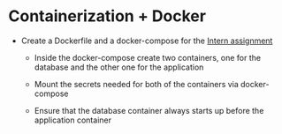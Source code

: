 # Containerization + Docker

- Create a Dockerfile and a docker-compose for the [Intern assignment](../Intern-Assignment-Code)
    
    - Inside the docker-compose create two containers, one for the database and the other one for the application

    - Mount the secrets needed for both of the containers via docker-compose

    - Ensure that the database container always starts up before the application container